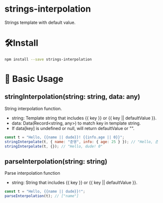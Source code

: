 # strings-interpolation

Strings template with default value.

# 🛠Install

```bash
npm install --save strings-interpolation
```

# 💅 Basic Usage

## stringInterpolation(string: string, data: any)

String interpolation function.

- string: Template string that includes {{ key }} or {{ key || defaultValue }}.
- data: Data(Record<string, any>) to match key in template string.
- If data[key] is undefined or null, will return defaultValue or "".

```js
const t = "Hello, {{name || dude}}! {{info.age || 0}}";
stringInterpolate(t, { name: "준영", info: { age: 25 } }); // "Hello, 준영! 25"
stringInterpolate(t, {}); // "Hello, dude! 0"
```

## parseInterpolation(string: string)

Parse interpolation function

- string: String that includes {{ key }} or {{ key || defaultValue }}.

```js
const t = "Hello, {{name || dude}}!";
parseInterpolation(t); // ["name"]
```

